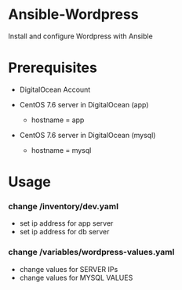 # Ansible-Wordpress
Install and configure Wordpress with Ansible

# Prerequisites 

* DigitalOcean Account

* CentOS 7.6 server in DigitalOcean (app)
  - hostname = app

* CentOS 7.6 server in DigitalOcean (mysql)
  - hostname = mysql

# Usage

### change /inventory/dev.yaml

* set ip address for app server
* set ip address for db server

### change /variables/wordpress-values.yaml

* change values for SERVER IPs
* change values for MYSQL VALUES